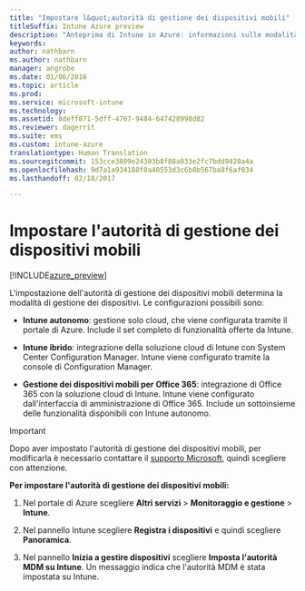 ```yaml
---
title: "Impostare l&quot;autorità di gestione dei dispositivi mobili"
titleSuffix: Intune Azure preview
description: "Anteprima di Intune in Azure: informazioni sulle modalità di impostazione dell&quot;autorità di gestione dei dispositivi mobili in Intune. "
keywords: 
author: nathbarn
ms.author: nathbarn
manager: angrobe
ms.date: 01/06/2016
ms.topic: article
ms.prod: 
ms.service: microsoft-intune
ms.technology: 
ms.assetid: 8deff871-5dff-4767-9484-647428998d82
ms.reviewer: dagerrit
ms.suite: ems
ms.custom: intune-azure
translationtype: Human Translation
ms.sourcegitcommit: 153cce3809e24303b8f88a833e2fc7bdd9428a4a
ms.openlocfilehash: 9d7a1a934188f0a40553d3c6b8b567ba8f6af034
ms.lasthandoff: 02/18/2017

---
```


# <a name="set-the-mobile-device-management-authority"></a>Impostare l'autorità di gestione dei dispositivi mobili 

[!INCLUDE[azure_preview](../includes/azure_preview.md)]

L'impostazione dell'autorità di gestione dei dispositivi mobili determina la modalità di gestione dei dispositivi. Le configurazioni possibili sono:

- **Intune autonomo**: gestione solo cloud, che viene configurata tramite il portale di Azure. Include il set completo di funzionalità offerte da Intune.

- **Intune ibrido**: integrazione della soluzione cloud di Intune con System Center Configuration Manager. Intune viene configurato tramite la console di Configuration Manager.

- **Gestione dei dispositivi mobili per Office 365**: integrazione di Office 365 con la soluzione cloud di Intune. Intune viene configurato dall'interfaccia di amministrazione di Office 365. Include un sottoinsieme delle funzionalità disponibili con Intune autonomo.

>[!IMPORTANT]
>Dopo aver impostato l'autorità di gestione dei dispositivi mobili, per modificarla è necessario contattare il [supporto Microsoft](https://docs.microsoft.com/intune/troubleshoot/how-to-get-support-for-microsoft-intune), quindi scegliere con attenzione.

**Per impostare l'autorità di gestione dei dispositivi mobili:**

1. Nel portale di Azure scegliere **Altri servizi** > **Monitoraggio e gestione** > **Intune**.

2. Nel pannello Intune scegliere **Registra i dispositivi** e quindi scegliere **Panoramica**.

3. Nel pannello **Inizia a gestire dispositivi** scegliere **Imposta l'autorità MDM su Intune**. Un messaggio indica che l'autorità MDM è stata impostata su Intune.

